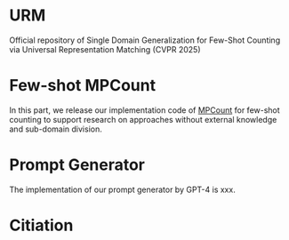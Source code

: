 # URM
Official repository of Single Domain Generalization for Few-Shot Counting via Universal Representation Matching (CVPR 2025)

# Few-shot MPCount
In this part, we release our implementation code of [MPCount](https://github.com/Shimmer93/MPCount) for few-shot counting to support research on approaches without external knowledge and sub-domain division.

# Prompt Generator
The implementation of our prompt generator by GPT-4 is xxx.

# Citiation
